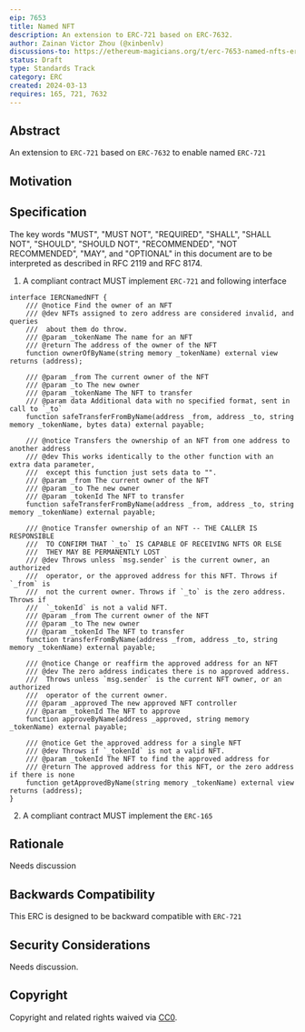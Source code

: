 ```yaml
---
eip: 7653
title: Named NFT
description: An extension to ERC-721 based on ERC-7632.
author: Zainan Victor Zhou (@xinbenlv)
discussions-to: https://ethereum-magicians.org/t/erc-7653-named-nfts-erc-721-extension/18550
status: Draft
type: Standards Track
category: ERC
created: 2024-03-13
requires: 165, 721, 7632
---
```


## Abstract

An extension to `ERC-721` based on `ERC-7632` to enable named `ERC-721`

## Motivation


## Specification

The key words "MUST", "MUST NOT", "REQUIRED", "SHALL", "SHALL NOT", "SHOULD", "SHOULD NOT", "RECOMMENDED", "NOT RECOMMENDED", "MAY", and "OPTIONAL" in this document are to be interpreted as described in RFC 2119 and RFC 8174.

1. A compliant contract MUST implement `ERC-721` and following interface

```solidity
interface IERCNamedNFT {
    /// @notice Find the owner of an NFT
    /// @dev NFTs assigned to zero address are considered invalid, and queries
    ///  about them do throw.
    /// @param _tokenName The name for an NFT
    /// @return The address of the owner of the NFT
    function ownerOfByName(string memory _tokenName) external view returns (address);

    /// @param _from The current owner of the NFT
    /// @param _to The new owner
    /// @param _tokenName The NFT to transfer
    /// @param data Additional data with no specified format, sent in call to `_to`
    function safeTransferFromByName(address _from, address _to, string memory _tokenName, bytes data) external payable;

    /// @notice Transfers the ownership of an NFT from one address to another address
    /// @dev This works identically to the other function with an extra data parameter,
    ///  except this function just sets data to "".
    /// @param _from The current owner of the NFT
    /// @param _to The new owner
    /// @param _tokenId The NFT to transfer
    function safeTransferFromByName(address _from, address _to, string memory _tokenName) external payable;

    /// @notice Transfer ownership of an NFT -- THE CALLER IS RESPONSIBLE
    ///  TO CONFIRM THAT `_to` IS CAPABLE OF RECEIVING NFTS OR ELSE
    ///  THEY MAY BE PERMANENTLY LOST
    /// @dev Throws unless `msg.sender` is the current owner, an authorized
    ///  operator, or the approved address for this NFT. Throws if `_from` is
    ///  not the current owner. Throws if `_to` is the zero address. Throws if
    ///  `_tokenId` is not a valid NFT.
    /// @param _from The current owner of the NFT
    /// @param _to The new owner
    /// @param _tokenId The NFT to transfer
    function transferFromByName(address _from, address _to, string memory _tokenName) external payable;

    /// @notice Change or reaffirm the approved address for an NFT
    /// @dev The zero address indicates there is no approved address.
    ///  Throws unless `msg.sender` is the current NFT owner, or an authorized
    ///  operator of the current owner.
    /// @param _approved The new approved NFT controller
    /// @param _tokenId The NFT to approve
    function approveByName(address _approved, string memory _tokenName) external payable;

    /// @notice Get the approved address for a single NFT
    /// @dev Throws if `_tokenId` is not a valid NFT.
    /// @param _tokenId The NFT to find the approved address for
    /// @return The approved address for this NFT, or the zero address if there is none
    function getApprovedByName(string memory _tokenName) external view returns (address);
}
```

2. A compliant contract MUST implement the `ERC-165`

<!-- TODO: inlcude `ERC-165` interface id  -->

## Rationale

Needs discussion

## Backwards Compatibility

This ERC is designed to be backward compatible with `ERC-721`

## Security Considerations

Needs discussion. <!-- TODO -->

## Copyright

Copyright and related rights waived via [CC0](../LICENSE.md).
